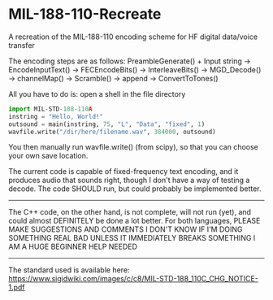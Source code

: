 # MIL-188-110-Recreate
A recreation of the MIL-188-110 encoding scheme for HF digital data/voice transfer

The encoding steps are as follows:
PreambleGenerate() + Input string -> EncodeInputText() -> FECEncodeBits() -> InterleaveBits() -> MGD_Decode() -> channelMap() -> Scramble() -> append -> ConvertToTones()

All you have to do is:
open a shell in the file directory
```py
import MIL-STD-188-110A
instring = "Hello, World!"
outsound = main(instring, 75, "L", "Data", "fixed", 1)
wavfile.write("/dir/here/filename.wav", 384000, outsound)
```
You then manually run wavfile.write() (from scipy), so that you can choose your own save location.

The current code is capable of fixed-frequency text encoding, and it produces audio that sounds right, though I don't have a way of testing a decode.
The code SHOULD run, but could probably be implemented better.

-------------------------------------------------------------------------------------

The C++ code, on the other hand, is not complete, will not run (yet), and could almost DEFINITELY be done a lot better.
For both languages, PLEASE MAKE SUGGESTIONS AND COMMENTS
I DON'T KNOW IF I'M DOING SOMETHING REAL BAD UNLESS IT IMMEDIATELY BREAKS SOMETHING
I AM A HUGE BEGINNER
HELP NEEDED

-------------------------------------------------------------------------------------

The standard used is available here: https://www.sigidwiki.com/images/c/c8/MIL-STD-188_110C_CHG_NOTICE-1.pdf
